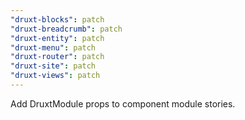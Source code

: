 ```yaml
---
"druxt-blocks": patch
"druxt-breadcrumb": patch
"druxt-entity": patch
"druxt-menu": patch
"druxt-router": patch
"druxt-site": patch
"druxt-views": patch
---
```


Add DruxtModule props to component module stories.
